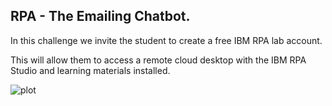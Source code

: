 ## RPA - The Emailing Chatbot.

In this challenge we invite the student to create a free IBM RPA lab account.

This will allow them to access a remote cloud desktop with the IBM RPA Studio and learning materials installed.

![plot](./screenshots/IBM_RPA_FM.JPG=250x250)
